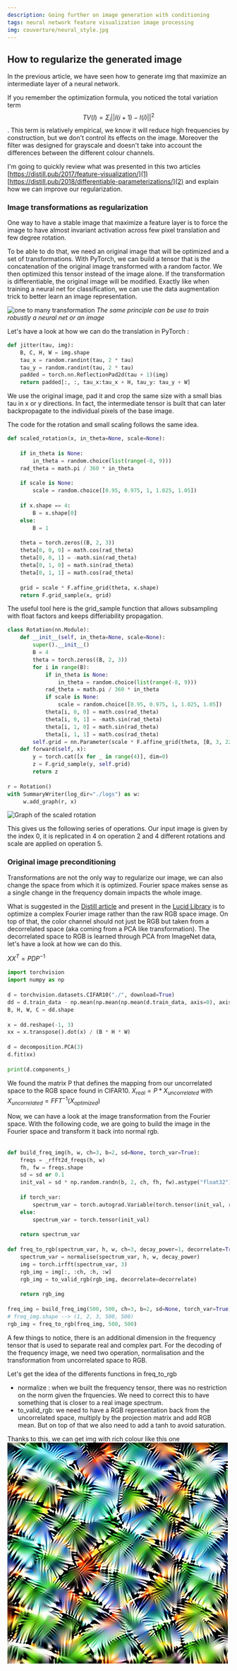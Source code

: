 ```yaml
---
description: Going further on image generation with conditioning
tags: neural network feature visualization image processing
img: couverture/neural_style.jpg
---
```


## How to regularize the generated image

In the previous article, we have seen how to generate img that maximize an intermediate layer of a neural network.

If you remember the optimization formula, you noticed the total variation term $$ TV(I) = \Sigma_i ||I(i+1) - I(i)||^2 $$.
This term is relatively empirical, we know it will reduce high frequencies by construction, but we don't control its effects on the image. Moreover the filter was designed for grayscale and doesn't take into account the differences between the different colour channels.

I'm going to quickly review what was presented in this two articles [https://distill.pub/2017/feature-visualization/](1) [https://distill.pub/2018/differentiable-parameterizations/](2) and explain how we can improve our regularization.

### Image transformations as regularization
One way to have a stable image that maximize a feature layer is to force the image to have almost invariant activation across few pixel translation and few degree rotation.

To be able to do that, we need an original image that will be optimized and a set of transformations. With PyTorch, we can build a tensor that is the concatenation of the original image transformed with a random factor. We then optimized this tensor instead of the image alone. If the transformation is differentiable, the original image will be modified. 
Exactly like when training a neural net for classification, we can use the data augmentation trick to better learn an image representation.

![one to many transformation](https://proxy.duckduckgo.com/iu/?u=https%3A%2F%2Fcdn-img-1.medium.com%2Fmax%2F1000%2F1*C8hNiOqur4OJyEZmC7OnzQ.png&f=1)
*The same principle can be use to train robustly a neural net or an image*


Let's have a look at how we can do the translation in PyTorch : 

```python
def jitter(tau, img):
    B, C, H, W = img.shape
    tau_x = random.randint(tau, 2 * tau)
    tau_y = random.randint(tau, 2 * tau)
    padded = torch.nn.ReflectionPad2d(tau + 1)(img)
    return padded[:, :, tau_x:tau_x + H, tau_y: tau_y + W]
```

We use the original image, pad it and crop the same size with a small bias tau in x or y directions.
In fact, the intermediate tensor is built that can later backpropagate to the individual pixels of the base image. 

The code for the rotation and small scaling follows the same idea.

```python
def scaled_rotation(x, in_theta=None, scale=None):

    if in_theta is None:
        in_theta = random.choice(list(range(-8, 9)))
    rad_theta = math.pi / 360 * in_theta

    if scale is None:
        scale = random.choice([0.95, 0.975, 1, 1.025, 1.05])

    if x.shape == 4:
        B = x.shape[0]
    else:
        B = 1

    theta = torch.zeros((B, 2, 3))
    theta[0, 0, 0] = math.cos(rad_theta)
    theta[0, 0, 1] = -math.sin(rad_theta)
    theta[0, 1, 0] = math.sin(rad_theta)
    theta[0, 1, 1] = math.cos(rad_theta)

    grid = scale * F.affine_grid(theta, x.shape)
    return F.grid_sample(x, grid)
```

The useful tool here is the grid_sample function that allows subsampling with float factors and keeps differiability propagation.

```python
class Rotation(nn.Module):
    def __init__(self, in_theta=None, scale=None):
        super().__init__()
        B = 4
        theta = torch.zeros((B, 2, 3))
        for i in range(B):
            if in_theta is None:
                in_theta = random.choice(list(range(-8, 9)))
            rad_theta = math.pi / 360 * in_theta
            if scale is None:
                scale = random.choice([0.95, 0.975, 1, 1.025, 1.05])
            theta[i, 0, 0] = math.cos(rad_theta)
            theta[i, 0, 1] = -math.sin(rad_theta)
            theta[i, 1, 0] = math.sin(rad_theta)
            theta[i, 1, 1] = math.cos(rad_theta)
        self.grid = nn.Parameter(scale * F.affine_grid(theta, [B, 3, 224, 224]))
    def forward(self, x):
        y = torch.cat([x for _ in range(4)], dim=0)
        z = F.grid_sample(y, self.grid)
        return z

r = Rotation()
with SummaryWriter(log_dir="./logs") as w:
     w.add_graph(r, x)

```

![Graph of the scaled rotation]({{site.baseurl}}/assets/img/scaled_rotation_op.png)


This gives us the following series of operations. Our input image is given by the index 0, it is replicated in 4 on operation 2 and 4 different rotations and scale are applied on operation 5.


### Original image preconditioning
Transformations are not the only way to regularize our image, we can also change the space from which it is optimized. Fourier space makes sense as a single change in the frequency domain impacts the whole image.

What is suggested in the [Distill article](https://distill.pub/2018/differentiable-parameterizations/) and present in the [Lucid Library](https://github.com/tensorflow/lucid) is to optimize a complex Fourier image rather than the raw RGB space image. On top of that, the color channel should not just be RGB but taken from a decorrelated space (aka coming from a PCA like transformation). The decorrelated space to RGB is learned through PCA from ImageNet data, let's have a look at how we can do this.

$XX^T = PDP^{-1}$

```python
import torchvision
import numpy as np

d = torchvision.datasets.CIFAR10("./", download=True)
dd = d.train_data - np.mean(np.mean(np.mean(d.train_data, axis=0), axis=0), axis=0)
B, H, W, C = dd.shape 

x = dd.reshape(-1, 3)
xx = x.transpose().dot(x) / (B * H * W)

d = decomposition.PCA(3)
d.fit(xx)

print(d.components_)
```

We found the matrix P that defines the mapping from our uncorrelated space to the RGB space found in CIFAR10. 
$X_{real} = P * X_{uncorrelated}$
with $X_{uncorrelated} = FFT^{-1}(X_{optimized})$


Now, we can have a look at the image transformation from the Fourier space. With the following code, we are going to build the image in the Fourier space and transform it back into normal rgb.

```python

def build_freq_img(h, w, ch=3, b=2, sd=None, torch_var=True):
    freqs = _rfft2d_freqs(h, w)
    fh, fw = freqs.shape
    sd = sd or 0.1
    init_val = sd * np.random.randn(b, 2, ch, fh, fw).astype("float32")

    if torch_var:
        spectrum_var = torch.autograd.Variable(torch.tensor(init_val, requires_grad=True))
    else:
        spectrum_var = torch.tensor(init_val)

    return spectrum_var

def freq_to_rgb(spectrum_var, h, w, ch=3, decay_power=1, decorrelate=True):
    spectrum_var = normalise(spectrum_var, h, w, decay_power)
    img = torch.irfft(spectrum_var, 3)
    rgb_img = img[:, :ch, :h, :w]
    rgb_img = to_valid_rgb(rgb_img, decorrelate=decorrelate)

    return rgb_img

freq_img = build_freq_img(500, 500, ch=3, b=2, sd=None, torch_var=True)
# freq_img.shape --> (1, 2, 3, 500, 500)
rgb_img = freq_to_rgb(freq_img, 500, 500)

```
A few things to notice, there is an additional dimension in the frequency tensor that is used to separate real and complex part.
For the decoding of the frequency image, we need two operation, normalisation and the transformation from uncorrelated space to RGB.

Let's get the idea of the differents functions in freq_to_rgb
- normalize : when we built the frequency tensor, there was no restriction on the norm given the frquencies. We need to correct this to have something that is closer to a real image spectrum.
- to_valid_rgb: we need to have a RGB representation back from the uncorrelated space, multiply by the projection matrix and add RGB mean. But on top of that we also need to add a tanh to avoid saturation. 

Thanks to this, we can get img with rich colour like this one
![Image](https://raw.githubusercontent.com/AdMoR/neural-styles/master/images/resnet18_3-LayerExcitationLoss2%2BBatchDiversity-4-0.001-100-1024-2.jpg) 
